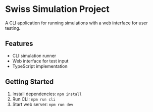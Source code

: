 # Swiss Simulation Project

A CLI application for running simulations with a web interface for user testing.

## Features
- CLI simulation runner
- Web interface for test input
- TypeScript implementation

## Getting Started
1. Install dependencies: `npm install`
2. Run CLI: `npm run cli`
3. Start web server: `npm run dev`